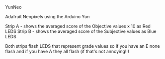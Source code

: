 YunNeo 

Adafruit Neopixels using the Arduino Yun



Strip A - shows the averaged score of the Objective values x 10 as Red LEDS
Strip B - shows the averaged score of the Subjective values as Blue LEDS

Both strips flash LEDS that represent grade values so if you have an E none flash and if you have A they all flash (if that's not annoying!!)


